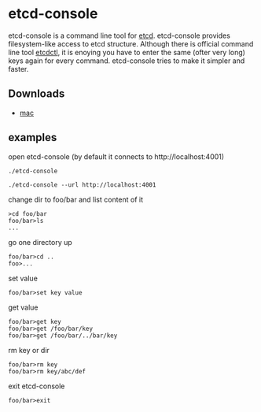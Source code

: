 # etcd-console

etcd-console is a command line tool for [etcd](https://github.com/coreos/etcd).
etcd-console provides filesystem-like access to etcd structure. 
Although there is official command line tool [etcdctl](https://github.com/coreos/etcd/tree/master/etcdctl), it is enoying you have to enter the same (ofter very long) keys again for every command. etcd-console tries to make it simpler and faster.

## Downloads
 * [mac](https://github.com/kamilhark/etcd-console/releases/download/0.0.1-ALPHA/etcd-console) 

## examples
open etcd-console (by default it connects to http://localhost:4001)
<pre>
<code>./etcd-console</code>
</pre>
<pre>
<code>./etcd-console --url http://localhost:4001</code>
</pre>
change dir to foo/bar and list content of it
<pre>
<code>>cd foo/bar</code>
<code>foo/bar>ls</code>
<code>...</code>
</pre>
go one directory up
<pre>
<code>foo/bar>cd ..</code>
<code>foo>...</code>
</pre>
set value
<pre>
<code>foo/bar>set key value</code>
</pre>
get value
<pre>
<code>foo/bar>get key</code>
<code>foo/bar>get /foo/bar/key</code>
<code>foo/bar>get /foo/bar/../bar/key</code>
</pre>
rm key or dir
<pre>
<code>foo/bar>rm key</code>
<code>foo/bar>rm key/abc/def</code>
</pre>
exit etcd-console
<pre>
<code>foo/bar>exit</code>
</pre>

